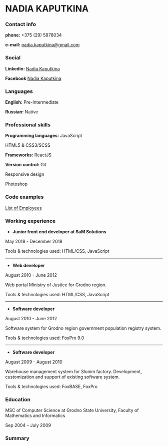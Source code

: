 # NADIA KAPUTKINA

### Contact info

**phone:** +375 (29) 5878034

**e-mail:** nadia.kaputkina@gmail.com

### Social

**Linkedin:** [Nadia Kaputkina](https://www.linkedin.com/in/nadia-kaputkina-54a322182/)

**Facebook** [Nadia Kaputkina](https://www.facebook.com/people/Nadia-Kaputkina/100012897223855)

### Languages

**English:** Pre-Intermediate

**Russian:** Native

### Professional skills

**Programming languages:** JavaScript

HTML5 & CSS3/SCSS

**Frameworks:** ReactJS

**Version control:** Git

Responsive design

Photoshop

### Code examples

[List of Employees](https://github.com/NadiaKaputkina/employees_FrontEnd)

### Working experience

* **Junior front end developer at SaM Solutions**

May 2018 - December 2018

Tools & technologies used: HTML/CSS, JavaScript

---

* **Web developer**

August 2010 - June 2012

Web portal Ministry of Justice for Grodno region.

Tools & technologies used: HTML/CSS, JavaScript

---

* **Software developer**

August 2010 - June 2012

Software system for Grodno region government population registry system.

Tools & technologies used: FoxPro 9.0

---

* **Software developer**

August 2009 - August 2010

Warehouse management system for Slonim factory. 
Development, customization and support of existing software system.

Tools & technologies used:  FoxBASE, FoxPro


### Education

MSC of Computer Science at Grodno State University, Faculty of Mathematics and Informatics

Sep 2004 – July 2009

### Summary

